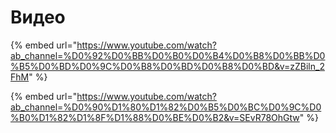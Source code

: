 # Видео

{% embed url="https://www.youtube.com/watch?ab_channel=%D0%92%D0%BB%D0%B0%D0%B4%D0%B8%D0%BB%D0%B5%D0%BD%D0%9C%D0%B8%D0%BD%D0%B8%D0%BD&v=zZBiln_2FhM" %}

{% embed url="https://www.youtube.com/watch?ab_channel=%D0%90%D1%80%D1%82%D0%B5%D0%BC%D0%9C%D0%B0%D1%82%D1%8F%D1%88%D0%BE%D0%B2&v=SEvR78OhGtw" %}
